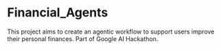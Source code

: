 # Financial_Agents
This project aims to create an agentic workflow to support users improve their personal finances. Part of Google AI Hackathon.
